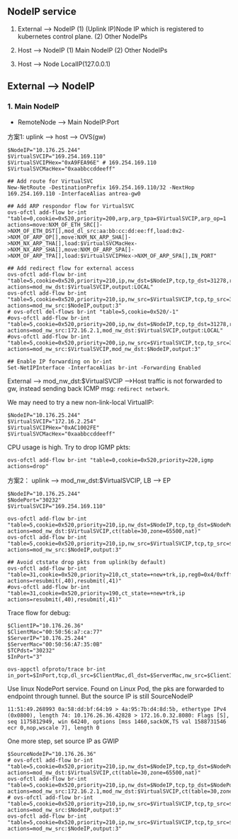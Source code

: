 
## NodeIP service

1. External --> NodeIP
(1) (Uplink IP)Node IP which is registered to kubernetes control plane.
(2) Other NodeIPs

2. Host --> NodeIP
(1) Main NodeIP
(2) Other NodeIPs

3. Host --> Node LocalIP(127.0.0.1)


## External --> NodeIP

### 1. Main NodeIP
- RemoteNode --> Main NodeIP:Port

方案1: uplink --> host --> OVS(gw)

```
$NodeIP="10.176.25.244"
$VirtualSVCIP="169.254.169.110"
$VirtualSVCIPHex="0xA9FEA96E" # 169.254.169.110
$VirtualSVCMacHex="0xaabbccddeeff"

## Add route for VirtualSVC
New-NetRoute -DestinationPrefix 169.254.169.110/32 -NextHop 169.254.169.110 -InterfaceAlias antrea-gw0

## Add ARP respondor flow for VirtualSVC
ovs-ofctl add-flow br-int "table=0,cookie=0x520,priority=200,arp,arp_tpa=$VirtualSVCIP,arp_op=1 actions=move:NXM_OF_ETH_SRC[]->NXM_OF_ETH_DST[],mod_dl_src:aa:bb:cc:dd:ee:ff,load:0x2->NXM_OF_ARP_OP[],move:NXM_NX_ARP_SHA[]->NXM_NX_ARP_THA[],load:$VirtualSVCMacHex->NXM_NX_ARP_SHA[],move:NXM_OF_ARP_SPA[]->NXM_OF_ARP_TPA[],load:$VirtualSVCIPHex->NXM_OF_ARP_SPA[],IN_PORT"

## Add redirect flow for external access
ovs-ofctl add-flow br-int "table=5,cookie=0x520,priority=210,ip,nw_dst=$NodeIP,tcp,tp_dst=31278,reg0=0x4/0xffff actions=mod_nw_dst:$VirtualSVCIP,output:LOCAL"
ovs-ofctl add-flow br-int "table=5,cookie=0x520,priority=210,ip,nw_src=$VirtualSVCIP,tcp,tp_src=31278,reg0=0x2/0xffff actions=mod_nw_src:$NodeIP,output:3"
# ovs-ofctl del-flows br-int "table=5,cookie=0x520/-1"
#ovs-ofctl add-flow br-int "table=5,cookie=0x520,priority=200,ip,nw_dst=$NodeIP,tcp,tp_dst=31278,reg0=0x4/0xffff actions=mod_nw_src:172.16.2.1,mod_nw_dst:$VirtualSVCIP,output:LOCAL"
#ovs-ofctl add-flow br-int "table=5,cookie=0x520,priority=200,ip,nw_src=$VirtualSVCIP,tcp,tp_src=31278,reg0=0x2/0xffff actions=mod_nw_src:$VirtualSVCIP,mod_nw_dst:$NodeIP,output:3"

## Enable IP forwarding on br-int
Set-NetIPInterface -InterfaceAlias br-int -Forwarding Enabled
```

External --> mod_nw_dst:$VirtualSVCIP -->Host traffic is not forwarded to gw, instead sending back ICMP msg: `redirect network`.

We may need to try a new non-link-local VirtualIP:

```
$NodeIP="10.176.25.244"
$VirtualSVCIP="172.16.2.254"
$VirtualSVCIPHex="0xAC1002FE"
$VirtualSVCMacHex="0xaabbccddeeff"
```
CPU usage is high. Try to drop IGMP pkts:
```
ovs-ofctl add-flow br-int "table=0,cookie=0x520,priority=220,igmp actions=drop"
```

方案2： uplink --> mod_nw_dst:$VirtualSVCIP, LB --> EP
```
$NodeIP="10.176.25.244"
$NodePort="30232"
$VirtualSVCIP="169.254.169.110"

ovs-ofctl add-flow br-int "table=5,cookie=0x520,priority=210,ip,nw_dst=$NodeIP,tcp,tp_dst=$NodePort,reg0=0x4/0xffff actions=mod_nw_dst:$VirtualSVCIP,ct(table=30,zone=65500,nat)"
ovs-ofctl add-flow br-int "table=5,cookie=0x520,priority=210,ip,nw_src=$VirtualSVCIP,tcp,tp_src=$NodePort,reg0=0x2/0xffff actions=mod_nw_src:$NodeIP,output:3"

## Avoid ctstate drop pkts from uplink(by default)
ovs-ofctl add-flow br-int "table=31,cookie=0x520,priority=210,ct_state=+new+trk,ip,reg0=0x4/0xffff,nw_dst:$VirtualSVCIP actions=resubmit(,40),resubmit(,41)"
#ovs-ofctl add-flow br-int "table=31,cookie=0x520,priority=190,ct_state=+new+trk,ip actions=resubmit(,40),resubmit(,41)"
```

Trace flow for debug:
```
$ClientIP="10.176.26.36"
$ClientMac="00:50:56:a7:ca:77"
$ServerIP="10.176.25.244"
$ServerMac="00:50:56:A7:35:0B"
$TCPdst="30232"
$InPort="3"

ovs-appctl ofproto/trace br-int  in_port=$InPort,tcp,dl_src=$ClientMac,dl_dst=$ServerMac,nw_src=$ClientIP,nw_dst=$ServerIP,tcp_dst=$TCPdst,nw_ttl=255
```
Use linux NodePort service. Found on Linux Pod, the pks are forwarded to endpoint through tunnel. But the source IP is still SourceNodeIP
```
11:51:49.268993 0a:58:dd:bf:64:b9 > 4a:95:7b:d4:8d:5b, ethertype IPv4 (0x0800), length 74: 10.176.26.36.42828 > 172.16.0.32.8080: Flags [S], seq 1175812949, win 64240, options [mss 1460,sackOK,TS val 1588731546 ecr 0,nop,wscale 7], length 0
```

One more step, set source IP as GWIP
```
$SourceNodeIP="10.176.26.36"
# ovs-ofctl add-flow br-int "table=5,cookie=0x520,priority=210,ip,nw_dst=$NodeIP,tcp,tp_dst=$NodePort,reg0=0x4/0xffff actions=mod_nw_dst:$VirtualSVCIP,ct(table=30,zone=65500,nat)"
ovs-ofctl add-flow br-int "table=5,cookie=0x520,priority=210,ip,nw_dst=$NodeIP,tcp,tp_dst=$NodePort,reg0=0x4/0xffff actions=mod_nw_src:172.16.2.1,mod_nw_dst:$VirtualSVCIP,ct(table=30,zone=65500,nat)"
# ovs-ofctl add-flow br-int "table=5,cookie=0x520,priority=210,ip,nw_src=$VirtualSVCIP,tcp,tp_src=$NodePort,reg0=0x2/0xffff actions=mod_nw_src:$NodeIP,output:3"
ovs-ofctl add-flow br-int "table=5,cookie=0x520,priority=210,ip,nw_src=$VirtualSVCIP,tcp,tp_src=$NodePort,reg0=0x5/0xffff actions=mod_nw_src:$NodeIP,output:3"
```